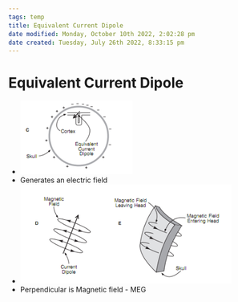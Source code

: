 ```yaml
---
tags: temp
title: Equivalent Current Dipole
date modified: Monday, October 10th 2022, 2:02:28 pm
date created: Tuesday, July 26th 2022, 8:33:15 pm
---
```


# Equivalent Current Dipole
- ![im](images/Pasted%20image%2020220502144906.png)
- Generates an electric field
- ![im](images/Pasted%20image%2020220502144943.png)
- Perpendicular is Magnetic field - MEG

